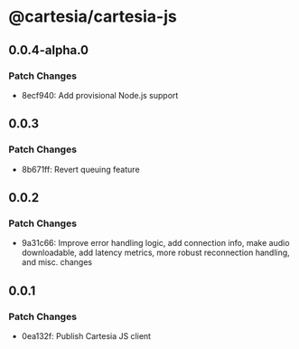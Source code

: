 # @cartesia/cartesia-js

## 0.0.4-alpha.0

### Patch Changes

- 8ecf940: Add provisional Node.js support

## 0.0.3

### Patch Changes

- 8b671ff: Revert queuing feature

## 0.0.2

### Patch Changes

- 9a31c66: Improve error handling logic, add connection info, make audio downloadable, add latency metrics, more robust reconnection handling, and misc. changes

## 0.0.1

### Patch Changes

- 0ea132f: Publish Cartesia JS client
